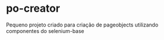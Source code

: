 # po-creator
Pequeno projeto criado para criação de pageobjects utilizando componentes do selenium-base
